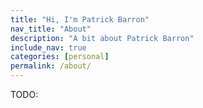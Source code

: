 ```yaml
---
title: "Hi, I'm Patrick Barron"
nav_title: "About"
description: "A bit about Patrick Barron"
include_nav: true
categories: [personal]
permalink: /about/
---
```


TODO: